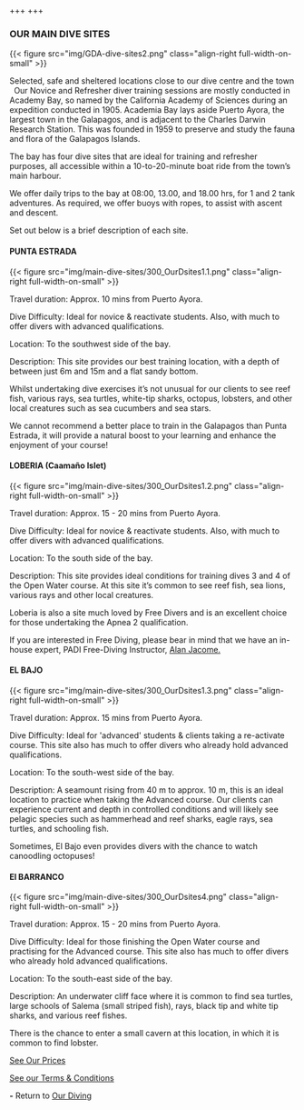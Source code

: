 +++
+++

### OUR MAIN DIVE SITES

{{< figure src="img/GDA-dive-sites2.png" class="align-right full-width-on-small" >}}

<span class="strapline">Selected, safe and sheltered locations close to our dive centre and the town</span>
 
Our Novice and Refresher diver training sessions are mostly conducted in Academy Bay, so named by the California Academy of Sciences during an expedition conducted in 1905.  Academia Bay lays aside Puerto Ayora, the largest town in the Galapagos, and is adjacent to the Charles Darwin Research Station.  This was founded in 1959 to preserve and study the fauna and flora of the Galapagos Islands.

The bay has four dive sites that are ideal for training and refresher purposes, all accessible within a 10-to-20-minute boat ride from the town’s main harbour.

We offer daily trips to the bay at 08:00, 13.00, and 18.00 hrs, for 1 and 2 tank adventures.  As required, we offer buoys with ropes, to assist with ascent and descent.

Set out below is a brief description of each site.

#### PUNTA ESTRADA

{{< figure src="img/main-dive-sites/300_OurDsites1.1.png" class="align-right full-width-on-small" >}}

Travel duration:  Approx. 10 mins from Puerto Ayora.

Dive Difficulty:  Ideal for novice & reactivate students. Also, with much to offer divers with advanced qualifications.

Location:  To the southwest side of the bay.

Description:  This site provides our best training location, with a depth of between just 6m and 15m and a flat sandy bottom.  

Whilst undertaking dive exercises it’s not unusual for our clients to see reef fish, various rays, sea turtles, white-tip sharks, octopus, lobsters, and other local creatures such as sea cucumbers and sea stars. 

We cannot recommend a better place to train in the Galapagos than Punta Estrada, it will provide a natural boost to your learning and enhance the enjoyment of your course!


<div class="grey-bar"></div>

#### LOBERIA (Caamaño Islet)

{{< figure src="img/main-dive-sites/300_OurDsites1.2.png" class="align-right full-width-on-small" >}}

Travel duration: Approx. 15 - 20 mins from Puerto Ayora.

Dive Difficulty: Ideal for novice & reactivate students. Also, with much to offer divers with advanced qualifications.

Location: To the south side of the bay.

Description: This site provides ideal conditions for training dives 3 and 4 of the Open Water course.  At this site it’s common to see reef fish, sea lions, various rays and other local creatures.

Loberia is also a site much loved by Free Divers and is an excellent choice for those undertaking the Apnea 2 qualification. 

 If you are interested in Free Diving, please bear in mind that we have an in-house expert, PADI Free-Diving Instructor, [Alan Jacome.](/about/the-team)

<div class="grey-bar"></div>

#### EL BAJO

{{< figure src="img/main-dive-sites/300_OurDsites1.3.png" class="align-right full-width-on-small" >}}

Travel duration: Approx. 15 mins from Puerto Ayora.

Dive Difficulty: Ideal for 'advanced' students & clients taking a re-activate course. This site also has much to offer divers who already hold advanced qualifications.

Location: To the south-west side of the bay.

Description:  A seamount rising from 40 m to approx. 10 m, this is an ideal location to practice when taking the Advanced course. Our clients can experience current and depth in controlled conditions and will likely see pelagic species such as hammerhead and reef sharks, eagle rays, sea turtles, and schooling fish.

Sometimes, El Bajo even provides divers with the chance to watch canoodling octopuses!

<div class="grey-bar"></div>

#### El BARRANCO

{{< figure src="img/main-dive-sites/300_OurDsites4.png" class="align-right full-width-on-small" >}}

Travel duration: Approx. 15 - 20 mins from Puerto Ayora.

Dive Difficulty: Ideal for those finishing the Open Water course and practising for the Advanced course.  This site also has much to offer divers who already hold advanced qualifications.

Location: To the south-east side of the bay.

Description:  An underwater cliff face where it is common to find sea turtles, large schools of Salema (small striped fish), rays, black tip and white tip sharks, and various reef fishes.  

There is the chance to enter a small cavern at this location, in which it is common to find lobster.



<div class="grey-bar"></div>

[See Our Prices](/our-diving/our-prices)

[See our Terms & Conditions](/about/terms-and-conditions)

**-**
Return to [Our Diving](/our-diving/our-diving)